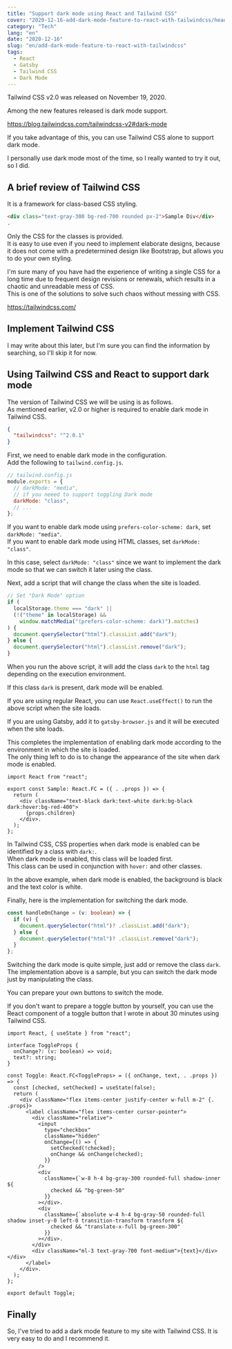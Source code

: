```yaml
---
title: "Support dark mode using React and Tailwind CSS"
cover: "2020-12-16-add-dark-mode-feature-to-react-with-tailwindcss/header.png"
category: "Tech"
lang: "en"
date: "2020-12-16"
slug: "en/add-dark-mode-feature-to-react-with-tailwindcss"
tags:
  - React
  - Gatsby
  - Tailwind CSS
  - Dark Mode
---
```


Tailwind CSS v2.0 was released on November 19, 2020.

Among the new features released is dark mode support.

https://blog.tailwindcss.com/tailwindcss-v2#dark-mode

If you take advantage of this, you can use Tailwind CSS alone to support dark mode.

I personally use dark mode most of the time, so I really wanted to try it out, so I did.

## A brief review of Tailwind CSS

It is a framework for class-based CSS styling.

```html
<div class="text-gray-300 bg-red-700 rounded px-2">Sample Div</div>
.
```

Only the CSS for the classes is provided.  
It is easy to use even if you need to implement elaborate designs, because it does not come with a predetermined design like Bootstrap, but allows you to do your own styling.

I'm sure many of you have had the experience of writing a single CSS for a long time due to frequent design revisions or renewals, which results in a chaotic and unreadable mess of CSS.  
This is one of the solutions to solve such chaos without messing with CSS.

https://tailwindcss.com/

## Implement Tailwind CSS

I may write about this later, but I'm sure you can find the information by searching, so I'll skip it for now.

## Using Tailwind CSS and React to support dark mode

The version of Tailwind CSS we will be using is as follows.  
As mentioned earlier, v2.0 or higher is required to enable dark mode in Tailwind CSS.

```json
{
  "tailwindcss": "^2.0.1"
}
```

First, we need to enable dark mode in the configuration.  
Add the following to `tailwind.config.js`.

```js
// tailwind.config.js
module.exports = {
  // darkMode: "media",
  // if you neeed to support toggling Dark mode
  darkMode: "class",
  // ...
};
```

If you want to enable dark mode using `prefers-color-scheme: dark`, set `darkMode: "media"`.  
If you want to enable dark mode using HTML classes, set `darkMode: "class"`.

In this case, select `darkMode: "class"` since we want to implement the dark mode so that we can switch it later using the class.

Next, add a script that will change the class when the site is loaded.

```js
// Set "Dark Mode" option
if (
  localStorage.theme === "dark" ||
  (!("theme" in localStorage) &&
    window.matchMedia("(prefers-color-scheme: dark)").matches)
) {
  document.querySelector("html").classList.add("dark");
} else {
  document.querySelector("html").classList.remove("dark");
}
```

When you run the above script, it will add the class `dark` to the `html` tag depending on the execution environment.

If this class `dark` is present, dark mode will be enabled.

If you are using regular React, you can use `React.useEffect()` to run the above script when the site loads.

If you are using Gatsby, add it to `gatsby-browser.js` and it will be executed when the site loads.

This completes the implementation of enabling dark mode according to the environment in which the site is loaded.  
The only thing left to do is to change the appearance of the site when dark mode is enabled.

```tsx
import React from "react";

export const Sample: React.FC = ({ . .props }) => {
  return (
    <div className="text-black dark:text-white dark:bg-black dark:hover:bg-red-400">
      {props.children}
    </div>.
  );
};
```

In Tailwind CSS, CSS properties when dark mode is enabled can be identified by a class with `dark:`.  
When dark mode is enabled, this class will be loaded first.  
This class can be used in conjunction with `hover:` and other classes.

In the above example, when dark mode is enabled, the background is black and the text color is white.

Finally, here is the implementation for switching the dark mode.

```ts
const handleOnChange = (v: boolean) => {
  if (v) {
    document.querySelector("html")? .classList.add("dark");
  } else {
    document.querySelector("html")? .classList.remove("dark");
  }
};
```

Switching the dark mode is quite simple, just add or remove the class `dark`.  
The implementation above is a sample, but you can switch the dark mode just by manipulating the class.

You can prepare your own buttons to switch the mode.

If you don't want to prepare a toggle button by yourself, you can use the React component of a toggle button that I wrote in about 30 minutes using Tailwind CSS.

```tsx
import React, { useState } from "react";

interface ToggleProps {
  onChange?: (v: boolean) => void;
  text?: string;
}

const Toggle: React.FC<ToggleProps> = ({ onChange, text, . .props }) => {
  const [checked, setChecked] = useState(false);
  return (
    <div className="flex items-center justify-center w-full m-2" {. .props}>
      <label className="flex items-center cursor-pointer">
        <div className="relative">
          <input
            type="checkbox"
            className="hidden"
            onChange={() => {
              setChecked(!checked);
              onChange && onChange(checked);
            }}
          />
          <div
            className={`w-8 h-4 bg-gray-300 rounded-full shadow-inner ${
              checked && "bg-green-50"
            }}
          ></div>.
          <div
            className={`absolute w-4 h-4 bg-gray-50 rounded-full shadow inset-y-0 left-0 transition-transform transform ${
              checked && "translate-x-full bg-green-300"
            }}
          ></div>.
        </div>
        <div className="ml-3 text-gray-700 font-medium">{text}</div> </div>
      </label>
    </div>.
  );
};

export default Toggle;
```

## Finally

So, I've tried to add a dark mode feature to my site with Tailwind CSS.
It is very easy to do and I recommend it.
